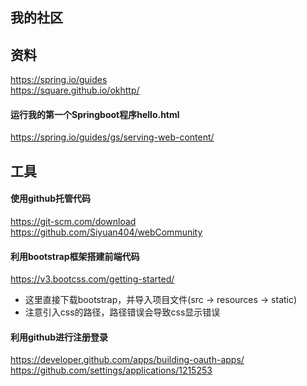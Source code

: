 ## 我的社区

## 资料
https://spring.io/guides  
https://square.github.io/okhttp/

#### 运行我的第一个Springboot程序hello.html
https://spring.io/guides/gs/serving-web-content/

## 工具

#### 使用github托管代码
https://git-scm.com/download  
https://github.com/Siyuan404/webCommunity

#### 利用bootstrap框架搭建前端代码
https://v3.bootcss.com/getting-started/  
* 这里直接下载bootstrap，并导入项目文件(src -> resources -> static)  
* 注意引入css的路径，路径错误会导致css显示错误

#### 利用github进行注册登录
https://developer.github.com/apps/building-oauth-apps/  
https://github.com/settings/applications/1215253